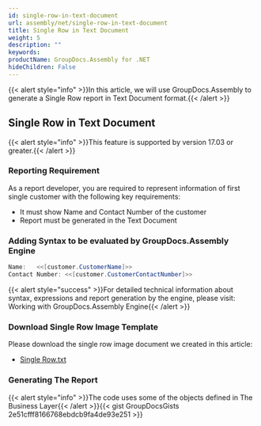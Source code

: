 ```yaml
---
id: single-row-in-text-document
url: assembly/net/single-row-in-text-document
title: Single Row in Text Document
weight: 5
description: ""
keywords: 
productName: GroupDocs.Assembly for .NET
hideChildren: False
---
```

{{< alert style="info" >}}In this article, we will use GroupDocs.Assembly to generate a Single Row report in Text Document format.{{< /alert >}}

## Single Row in Text Document

{{< alert style="info" >}}This feature is supported by version 17.03 or greater.{{< /alert >}}

### Reporting Requirement

As a report developer, you are required to represent information of first single customer with the following key requirements:

*   It must show Name and Contact Number of the customer
*   Report must be generated in the Text Document

### Adding Syntax to be evaluated by GroupDocs.Assembly Engine

```csharp
Name:	<<[customer.CustomerName]>>
Contact Number:	<<[customer.CustomerContactNumber]>>

```

{{< alert style="success" >}}For detailed technical information about syntax, expressions and report generation by the engine, please visit: Working with GroupDocs.Assembly Engine{{< /alert >}}

### Download Single Row Image Template

Please download the single row image document we created in this article:

*   [Single Row.txt](https://github.com/groupdocs-assembly/GroupDocs.Assembly-for-.NET/blob/master/Examples/Data/Source/Text%20Templates/Single%20Row.txt?raw=true)

### Generating The Report

{{< alert style="info" >}}The code uses some of the objects defined in The Business Layer{{< /alert >}}{{< gist GroupDocsGists 2e51cfff8166768ebdcb9fa4de93e251 >}}


